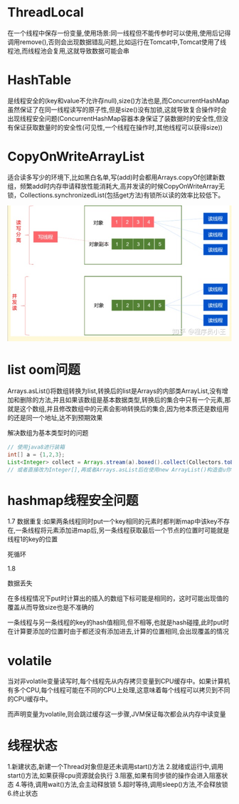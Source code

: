 # ThreadLocal

在一个线程中保存一份变量,使用场景:同一线程但不能传参时可以使用,使用后记得调用remove(),否则会出现数据错乱问题,比如运行在Tomcat中,Tomcat使用了线程池,而线程池会复用,这就导致数据可能会串

# HashTable

是线程安全的(key和value不允许存null),size()方法也是,而ConcurrentHashMap虽然保证了在同一线程读写的原子性,但是size()没有加锁,这就导致复合操作时会出现线程安全问题(ConcurrentHashMap容器本身保证了装数据时的安全性,但没有保证获取数量时的安全性(可见性,一个线程在操作时,其他线程可以获得size))

# CopyOnWriteArrayList

适合读多写少的环境下,比如黑白名单,写(add)时会都用Arrays.copyOf创建新数组，频繁add时内存申请释放性能消耗大,高并发读的时候CopyOnWriteArray无锁，Collections.synchronizedList(包括get方法)有锁所以读的效率比较低下。

![preview](./assets/v2-eff0e823ccf3aad960fea36fa8407416_r.jpg)

# list oom问题

Arrays.asList()将数组转换为list,转换后的list是Arrays的内部类ArrayList,没有增加和删除的方法,并且如果该数组是基本数据类型,转换后的集合中只有一个元素,那就是这个数组,并且修改数组中的元素会影响转换后的集合,因为他本质还是数组用的还是同一个地址,达不到预期效果

解决数组为基本类型时的问题

```java
// 使用java8进行装箱 
int[] a = {1,2,3};
List<Integer> collect = Arrays.stream(a).boxed().collect(Collectors.toList());
// 或者直接改为Integer[],再或者Arrays.asList后在使用new ArrayList()构造查u你创建对象
```

# hashmap线程安全问题

1.7
数据重复:如果两条线程同时put一个key相同的元素时都判断map中该key不存在,一条线程将元素添加进map后,另一条线程获取最后一个节点的位置时可能就是线程1的key的位置

死循环

1.8

数据丢失

在多线程情况下put时计算出的插入的数组下标可能是相同的，这时可能出现值的覆盖从而导致size也是不准确的

一条线程与另一条线程的key的hash值相同,但不相等,也就是hash碰撞,此时put时在计算要添加的位置时由于都还没有添加进去,计算的位置相同,会出现覆盖的情况

# volatile

当对非volatile变量读写时,每个线程先从内存拷贝变量到CPU缓存中。如果计算机有多个CPU,每个线程可能在不同的CPU上处理,这意味着每个线程可以拷贝到不同的CPU缓存中。

而声明变量为volatile,则会跳过缓存这一步骤,JVM保证每次都会从内存中读变量

# 线程状态

1.新建状态,新建一个Thread对象但是还未调用start()方法
2.就绪或运行中,调用start()方法,如果获得cpu资源就会执行
3.阻塞,如果有同步锁的操作会进入阻塞状态
4.等待,调用wait()方法,会主动释放锁
5.超时等待,调用sleep()方法,不会释放锁
6.终止状态





























 